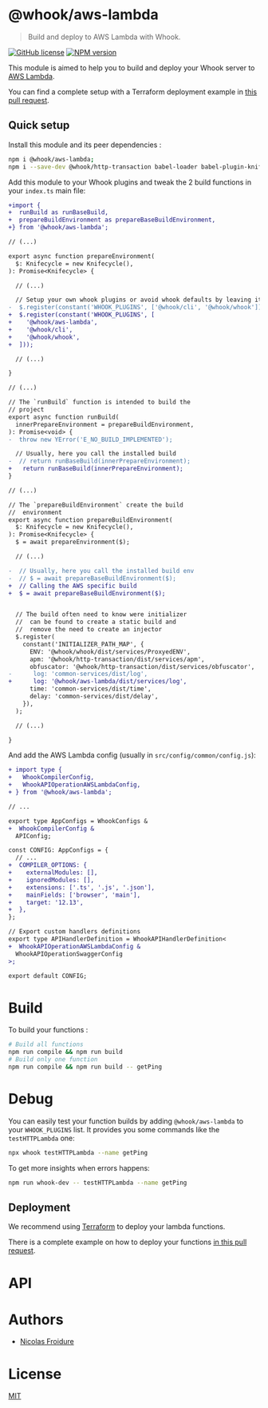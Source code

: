 [//]: # ( )
[//]: # (This file is automatically generated by a `metapak`)
[//]: # (module. Do not change it  except between the)
[//]: # (`content:start/end` flags, your changes would)
[//]: # (be overridden.)
[//]: # ( )
# @whook/aws-lambda
> Build and deploy to AWS Lambda with Whook.

[![GitHub license](https://img.shields.io/badge/license-MIT-blue.svg)](https://github.com/nfroidure/whook/blob/master/packages/whook-aws-lambda/LICENSE)
[![NPM version](https://badge.fury.io/js/%40whook%2Faws-lambda.svg)](https://npmjs.org/package/@whook/aws-lambda)


[//]: # (::contents:start)

This module is aimed to help you to build and deploy your Whook server to
[AWS Lambda](https://aws.amazon.com/en/lambda/).

You can find a complete setup with a Terraform deployment example in
[this pull request](https://github.com/nfroidure/whook/pull/54).

## Quick setup

Install this module and its peer dependencies :

```sh
npm i @whook/aws-lambda;
npm i --save-dev @whook/http-transaction babel-loader babel-plugin-knifecycle webpack
```

Add this module to your Whook plugins and tweak the 2 build functions in your
`index.ts` main file:

```diff
+import {
+  runBuild as runBaseBuild,
+  prepareBuildEnvironment as prepareBaseBuildEnvironment,
+} from '@whook/aws-lambda';

// (...)

export async function prepareEnvironment(
  $: Knifecycle = new Knifecycle(),
): Promise<Knifecycle> {

  // (...)

  // Setup your own whook plugins or avoid whook defaults by leaving it empty
-  $.register(constant('WHOOK_PLUGINS', ['@whook/cli', '@whook/whook']));
+  $.register(constant('WHOOK_PLUGINS', [
+    '@whook/aws-lambda',
+    '@whook/cli',
+    '@whook/whook',
+  ]));

  // (...)

}

// (...)

// The `runBuild` function is intended to build the
// project
export async function runBuild(
  innerPrepareEnvironment = prepareBuildEnvironment,
): Promise<void> {
-  throw new YError('E_NO_BUILD_IMPLEMENTED');

  // Usually, here you call the installed build
-  // return runBaseBuild(innerPrepareEnvironment);
+   return runBaseBuild(innerPrepareEnvironment);
}

// (...)

// The `prepareBuildEnvironment` create the build
//  environment
export async function prepareBuildEnvironment(
  $: Knifecycle = new Knifecycle(),
): Promise<Knifecycle> {
  $ = await prepareEnvironment($);

  // (...)

-  // Usually, here you call the installed build env
-  // $ = await prepareBaseBuildEnvironment($);
+  // Calling the AWS specific build
+  $ = await prepareBaseBuildEnvironment($);


  // The build often need to know were initializer
  //  can be found to create a static build and
  //  remove the need to create an injector
  $.register(
    constant('INITIALIZER_PATH_MAP', {
      ENV: '@whook/whook/dist/services/ProxyedENV',
      apm: '@whook/http-transaction/dist/services/apm',
      obfuscator: '@whook/http-transaction/dist/services/obfuscator',
-      log: 'common-services/dist/log',
+      log: '@whook/aws-lambda/dist/services/log',
      time: 'common-services/dist/time',
      delay: 'common-services/dist/delay',
    }),
  );

  // (...)

}
```

And add the AWS Lambda config (usually in `src/config/common/config.js`):

```diff
+ import type {
+   WhookCompilerConfig,
+   WhookAPIOperationAWSLambdaConfig,
+ } from '@whook/aws-lambda';

// ...

export type AppConfigs = WhookConfigs &
+  WhookCompilerConfig &
  APIConfig;

const CONFIG: AppConfigs = {
  // ...
+  COMPILER_OPTIONS: {
+    externalModules: [],
+    ignoredModules: [],
+    extensions: ['.ts', '.js', '.json'],
+    mainFields: ['browser', 'main'],
+    target: '12.13',
+  },
};

// Export custom handlers definitions
export type APIHandlerDefinition = WhookAPIHandlerDefinition<
+  WhookAPIOperationAWSLambdaConfig &
  WhookAPIOperationSwaggerConfig
>;

export default CONFIG;
```

# Build

To build your functions :

```sh
# Build all functions
npm run compile && npm run build
# Build only one function
npm run compile && npm run build -- getPing
```

# Debug

You can easily test your function builds by adding `@whook/aws-lambda` to your
`WHOOK_PLUGINS` list. It provides you some commands like the `testHTTPLambda`
one:

```sh
npx whook testHTTPLambda --name getPing
```

To get more insights when errors happens:

```sh
npm run whook-dev -- testHTTPLambda --name getPing
```

## Deployment

We recommend using [Terraform](https://terraform.io) to deploy your lambda
functions.

There is a complete example on how to deploy your functions
[in this pull request](https://github.com/nfroidure/whook/pull/54).

[//]: # (::contents:end)

# API

# Authors
- [Nicolas Froidure](http://insertafter.com/en/index.html)

# License
[MIT](https://github.com/nfroidure/whook/blob/master/packages/whook-aws-lambda/LICENSE)
